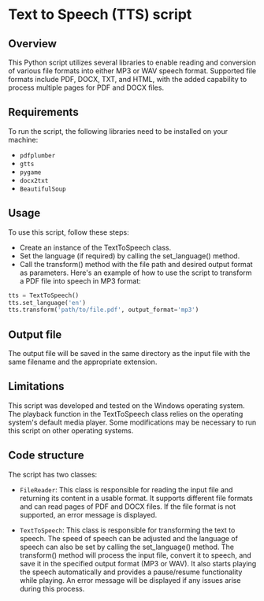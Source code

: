 # Text to Speech (TTS) script

## Overview
This Python script utilizes several libraries to enable reading and conversion of various file formats into either MP3 or WAV speech format. Supported file formats include PDF, DOCX, TXT, and HTML, with the added capability to process multiple pages for PDF and DOCX files.

## Requirements
To run the script, the following libraries need to be installed on your machine:

- `pdfplumber`
- `gtts`
- `pygame`
- `docx2txt`
- `BeautifulSoup`
## Usage
To use this script, follow these steps:

- Create an instance of the TextToSpeech class.
- Set the language (if required) by calling the set_language() method.
- Call the transform() method with the file path and desired output format as parameters.
Here's an example of how to use the script to transform a PDF file into speech in MP3 format:
```python
tts = TextToSpeech()
tts.set_language('en')
tts.transform('path/to/file.pdf', output_format='mp3')
```
## Output file
The output file will be saved in the same directory as the input file with the same filename and the appropriate extension.

## Limitations
This script was developed and tested on the Windows operating system. The playback function in the TextToSpeech class relies on the operating system's default media player. Some modifications may be necessary to run this script on other operating systems.

## Code structure
The script has two classes:

- `FileReader`: This class is responsible for reading the input file and returning its content in a usable format. It supports different file formats and can read pages of PDF and DOCX files. If the file format is not supported, an error message is displayed.

- `TextToSpeech`: This class is responsible for transforming the text to speech. The speed of speech can be adjusted and the language of speech can also be set by calling the set_language() method. The transform() method will process the input file, convert it to speech, and save it in the specified output format (MP3 or WAV). It also starts playing the speech automatically and provides a pause/resume functionality while playing. An error message will be displayed if any issues arise during this process.
